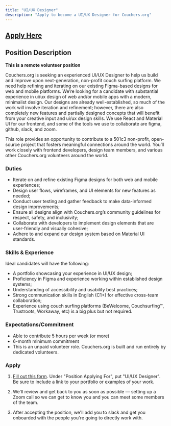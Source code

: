 ```yaml
---
title: "UI/UX Designer"
description: "Apply to become a UI/UX Designer for Couchers.org"
---
```


## [Apply Here](/volunteer/form)

## Position Description

**This is a remote volunteer position**

Couchers.org is seeking an experienced UI/UX Designer to help us build and improve upon next-generation, non-profit couch surfing platform. We need help refining and iterating on our existing Figma-based designs for web and mobile platforms. We’re looking for a candidate with substantial experience in ui/ux design of web and/or mobile apps with a modern, minimalist design. Our designs are already well-established, so much of the work will involve iteration and refinement; however, there are also completely new features and partially designed concepts that will benefit from your creative input and ui/ux design skills. We use React and Material UI for our frontend, and some of the tools we use to collaborate are figma, github, slack, and zoom.

This role provides an opportunity to contribute to a 501c3 non-profit, open-source project that fosters meaningful connections around the world. You’ll work closely with frontend developers, design team members, and various other Couchers.org volunteers around the world.

### Duties

- Iterate on and refine existing Figma designs for both web and mobile experiences;
- Design user flows, wireframes, and UI elements for new features as needed;
- Conduct user testing and gather feedback to make data-informed design improvements;
- Ensure all designs align with Couchers.org’s community guidelines for respect, safety, and inclusivity;
- Collaborate with developers to implement design elements that are user-friendly and visually cohesive;
- Adhere to and expand our design system based on Material UI standards.

### Skills & Experience

Ideal candidates will have the following:
- A portfolio showcasing your experience in UI/UX design;
- Proficiency in Figma and experience working within established design systems;
- Understanding of accessibility and usability best practices;
- Strong communication skills in English (C1+) for effective cross-team collaboration;
- Experience using couch surfing platforms (BeWelcome, Couchsurfing™, Trustroots, Workaway, etc) is a big plus but not required.

### Expectations/Commitment

- Able to contribute 5 hours per week (or more)
- 6-month minimum commitment
- This is an unpaid volunteer role. Couchers.org is built and run entirely by dedicated volunteers.

### Apply

1. [Fill out this form](/volunteer/form). Under "Position Applying For", put "UI/UX Designer". Be sure to include a link to your portfolio or examples of your work.

2. We'll review and get back to you as soon as possible — setting up a Zoom call so we can get to know you and you can meet some members of the team.

3. After accepting the position, we'll add you to slack and get you onboarded with the people you're going to directly work with.
